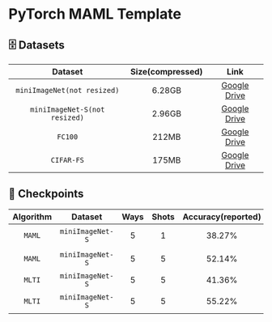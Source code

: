 # PyTorch MAML Template

## 🗄️ Datasets
|Dataset|Size(compressed)|Link|
| :-: | :-: | :-: |
|`miniImageNet(not resized)`|6.28GB|[Google Drive](https://drive.google.com/file/d/1iTBSPVj-brrxvyOJaz072YGmvF9u9X4Y/view?usp=drive_link)|
|`miniImageNet-S(not resized)`|2.96GB|[Google Drive](https://drive.google.com/file/d/1PKBkbEWoNvSw6y_PuxrU-b4fA2PurpDC/view?usp=drive_link)|
|`FC100`|212MB|[Google Drive](https://drive.google.com/file/d/15D13wbZUnJTT_RaLYnSS-IqHX-phIPnp/view?usp=drive_link)|
|`CIFAR-FS`|175MB|[Google Drive](https://drive.google.com/file/d/1WRQl8AtgiKdq0MHUIdhkKgj58biFGWOz/view?usp=drive_link)|


## 🏁 Checkpoints
|Algorithm|Dataset|Ways|Shots|Accuracy(reported)|Accuracy(reproduced)|Link|
| :-: | :-: | :-: | :-: | :-: | :-: | :-: |
|`MAML`|`miniImageNet-S`|5|1|38.27%|39.68%|[Google Drive](https://drive.google.com/file/d/1ab6S96nBj_OPlp2RA7SPKu15IFRK2yBr/view?usp=sharing)|
|`MAML`|`miniImageNet-S`|5|5|52.14%|55.30%|[Google Drive](https://drive.google.com/file/d/1En99L015W1DTcOInBGCNUfwk7hBaPu1g/view?usp=drive_link)|
|`MLTI`|`miniImageNet-S`|5|5|41.36%|39.77%|-|
|`MLTI`|`miniImageNet-S`|5|5|55.22%|56.73%|[Google Drive](https://drive.google.com/file/d/17My5pXqI_vwxE13lSa5ACYsEF9Lyou0y/view?usp=drive_link)|